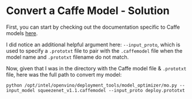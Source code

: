 # Convert a Caffe Model - Solution

First, you can start by checking out the documentation specific to Caffe models [here](https://docs.openvinotoolkit.org/2019_R3/_docs_MO_DG_prepare_model_convert_model_Convert_Model_From_Caffe.html).

I did notice an additional helpful argument here: `--input_proto`, which is used to specify
a `.prototxt` file to pair with the `.caffemodel` file when the model name and `.prototxt`
filename do not match.

Now, given that I was in the directory with the Caffe model file & `.prototxt` file, here was the 
full path to convert my model:

```
python /opt/intel/openvino/deployment_tools/model_optimizer/mo.py --input_model squeezenet_v1.1.caffemodel --input_proto deploy.prototxt
```
